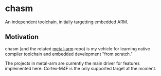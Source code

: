 # chasm
An independent toolchain, initially targetting embedded ARM.

## Motivation
chasm (and the related [metal-arm](https://github.com/bferris413/metal-arm) repo) is my vehicle for learning
native compiler toolchain and embedded development "from scratch."

The projects in metal-arm are currently the main driver for features implemented here. Cortex-M4F is the
only supported target at the moment.
